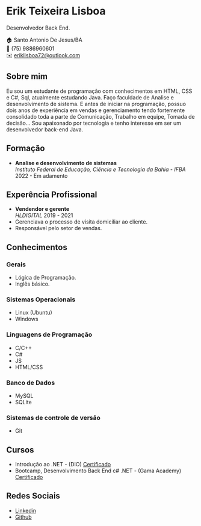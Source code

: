 # Erik Teixeira Lisboa
Desenvolvedor Back End.

:house: Santo Antonio De Jesus/BA <br>
:iphone: (75) 9886960601 <br>
:envelope: eriklisboa72@outlook.com <br>

## Sobre mim
Eu sou um estudante de programação com conhecimentos em HTML, CSS e C#, Sql, atualmente estudando Java. Faço faculdade de Analise e desenvolvimento de sistema. E antes de iniciar na programação, possuo dois anos de experiência em vendas e gerenciamento tendo fortemente consolidado toda a parte de Comunicação, Trabalho em equipe, Tomada de decisão... Sou apaixonado por tecnologia e tenho interesse em ser um desenvolvedor back-end Java.

## Formação 

* **Analise e desenvolvimento de sistemas** <br>
*Instituto Federal de Educação, Ciência e Tecnologia da Bahia - IFBA* <br>
2022 - Em adamento 

## Experência Profissional 

* **Vendendor e gerente** <br>
*HLDIGITAL*
2019 - 2021
 * Gerenciava o processo de visita domiciliar ao cliente.
 * Responsável pelo setor de vendas.
 
 ## Conhecimentos

### Gerais
* Lógica de Programação.
* Inglês básico.

### Sistemas Operacionais
* Linux (Ubuntu)
* Windows


### Linguagens de Programação
* C/C++
* C#
* JS
* HTML/CSS

### Banco de Dados
* MySQL
* SQLite


### Sistemas de controle de versão
* Git
 
 ## Cursos 
 * Introdução ao .NET - (DIO) [Certificado](https://hermes.digitalinnovation.one/certificates/BF899EA9.pdf)
 * Bootcamp, Desenvolvimento Back End c# .NET - (Gama Academy) [Certificado](https://drive.google.com/file/d/1Y2DZcY3wMGbi3ANHomHO55qsDz6_FoK9/view?usp=sharing)
 
 ## Redes Sociais
*  [Linkedin](https://https://www.linkedin.com/in/eriklisboa1/)
*  [Github](https://github.com/eriklisboa1)
